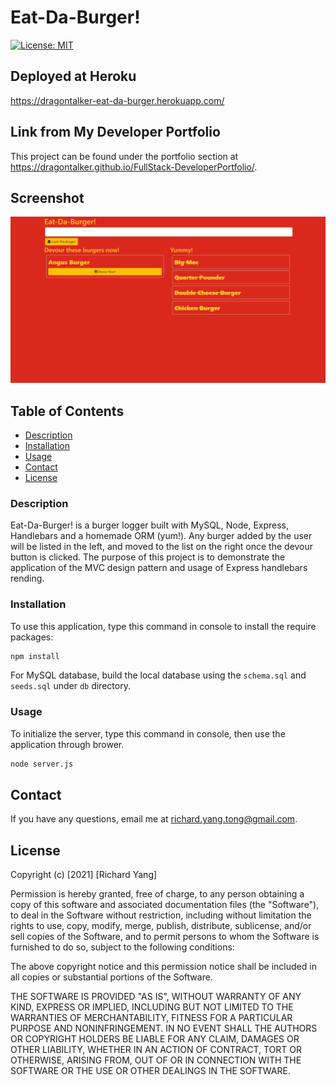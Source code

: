 # Eat-Da-Burger!
 [![License: MIT](https://img.shields.io/badge/License-MIT-yellow.svg)](https://opensource.org/licenses/MIT)

## Deployed at Heroku
https://dragontalker-eat-da-burger.herokuapp.com/

## Link from My Developer Portfolio
This project can be found under the portfolio section at https://dragontalker.github.io/FullStack-DeveloperPortfolio/.

## Screenshot
![burger handler screenshot](./Assets/screenshot.png)

## Table of Contents
* [Description](#Description)
* [Installation](#Installation)
* [Usage](#Usage)
* [Contact](#Contact)
* [License](#License)


### Description

Eat-Da-Burger! is a burger logger built with MySQL, Node, Express, Handlebars and a homemade ORM (yum!). Any burger added by the user will be listed in the left, and moved to the list on the right once the devour button is clicked. The purpose of this project is to demonstrate the application of the MVC design pattern and usage of Express handlebars rending.

### Installation
To use this application, type this command in console to install the require packages:

```bash
npm install
```

For MySQL database, build the local database using the `schema.sql` and `seeds.sql` under `db` directory.

### Usage
To initialize the server, type this command in console, then use the application through brower.

```bash
node server.js
```

## Contact
If you have any questions, email me at richard.yang.tong@gmail.com.

## License
Copyright (c) [2021] [Richard Yang]

Permission is hereby granted, free of charge, to any person obtaining a copy of this software and associated documentation files (the "Software"), to deal in the Software without restriction, including without limitation the rights to use, copy, modify, merge, publish, distribute, sublicense, and/or sell copies of the Software, and to permit persons to whom the Software is furnished to do so, subject to the following conditions:

The above copyright notice and this permission notice shall be included in all copies or substantial portions of the Software.

THE SOFTWARE IS PROVIDED "AS IS", WITHOUT WARRANTY OF ANY KIND, EXPRESS OR IMPLIED, INCLUDING BUT NOT LIMITED TO THE WARRANTIES OF MERCHANTABILITY, FITNESS FOR A PARTICULAR PURPOSE AND NONINFRINGEMENT. IN NO EVENT SHALL THE AUTHORS OR COPYRIGHT HOLDERS BE LIABLE FOR ANY CLAIM, DAMAGES OR OTHER LIABILITY, WHETHER IN AN ACTION OF CONTRACT, TORT OR OTHERWISE, ARISING FROM, OUT OF OR IN CONNECTION WITH THE SOFTWARE OR THE USE OR OTHER DEALINGS IN THE SOFTWARE.
